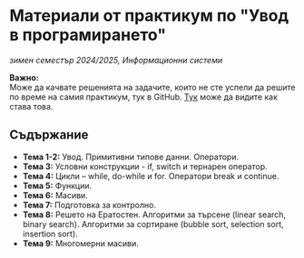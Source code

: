 # Материали от практикум по "Увод в програмирането"
*зимен семестър 2024/2025, Информационни системи*

**Важно:** </br>
Може да качвате решенията на задачите, които не сте успели да решите по време на самия практикум, тук в GitHub. [Тук](github_tasks_forking.md) може да видите как става това.
</br>

## Съдържание

- **Тема 1-2:** Увод. Примитивни типове данни. Оператори.
- **Тема 3:** Условни конструкции - if, switch и тернарен оператор.
- **Тема 4:** Цикли – while, do-while и for. Оператори break и continue.
- **Тема 5:** Функции.
- **Тема 6:** Масиви.
- **Тема 7:** Подготовка за контролно.
- **Тема 8:** Решето на Ератостен. Алгоритми за търсене (linear search, binary search). Алгоритми за сортиране (bubble sort, selection sort, insertion sort).
- **Тема 9:** Многомерни масиви.
